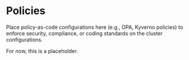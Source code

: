 # Policies

Place policy-as-code configurations here (e.g., OPA, Kyverno policies) to enforce security, compliance, or coding standards on the cluster configurations.

For now, this is a placeholder.